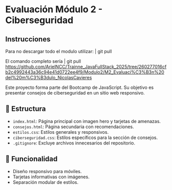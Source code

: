 # Evaluación Módulo 2 - Ciberseguridad

## Instrucciones

Para no descargar todo el modulo utilizar:
| git pull <url>

El comando completo sería
| git pull <https://github.com/ArielNCC/Trainne_JavaFullStack_2025/tree/260277016cfb2c4992443a36c94e41d0722ee4f9/Modulo2/M2_Evaluaci%C3%B3n%20del%20m%C3%B3dulo_NicolasCavieres>

Este proyecto forma parte del Bootcamp de JavaScript. Su objetivo es presentar consejos de ciberseguridad en un sitio web responsivo.

## 📁 Estructura

- `index.html`: Página principal con imagen hero y tarjetas de amenazas.
- `consejos.html`: Página secundaria con recomendaciones.
- `estilos.css`: Estilos generales y responsivos.
- `ciberseguridad.css`: Estilos específicos para la sección de consejos.
- `.gitignore`: Excluye archivos innecesarios del repositorio.

## 📱 Funcionalidad

- Diseño responsivo para móviles.
- Tarjetas informativas con imágenes.
- Separación modular de estilos.

